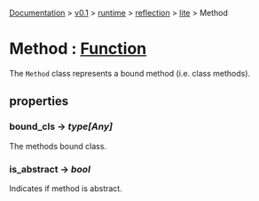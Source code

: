 [Documentation](/docs/documentation.md) >
 [v0.1](/docs/0.1/version.md) >
  [runtime](/docs/0.1/runtime/module.md) >
   [reflection](/docs/0.1/runtime/reflection/module.md) >
    [lite](/docs/0.1/runtime/reflection/lite/module.md) >
     Method

# Method : [Function](function.md)

The `Method` class represents a bound method (i.e. class methods).

## properties

### bound_cls -> _type[Any]_

The methods bound class.

### is_abstract -> _bool_

Indicates if method is abstract.
